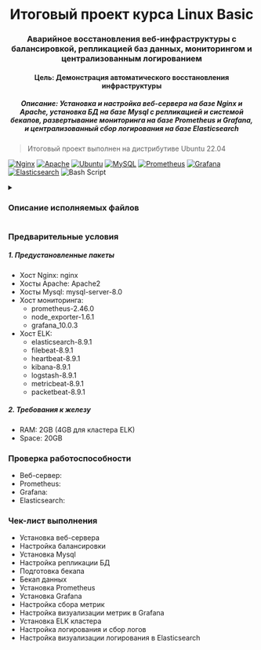 <h1 align="center">Итоговый проект курса Linux Basic</a> 
<h3 align="center">Аварийное восстановления веб-инфраструктуры с балансировкой, репликацией баз данных, мониторингом и централизованным логированием</h3>
<h4 align="center">Цель: Демонстрация автоматического восстановления инфраструктуры</h4>
<h5 align="center">Описание: Установка и настройка веб-сервера на базе Nginx и Apache, установка БД на базе Mysql с репликацией и системой бекапов, развертывание мониторинга на базе Prometheus и Grafana, и централизованный сбор логирования на базе Elasticsearch</h5>
  
> Итоговый проект выполнен на дистрибутиве Ubuntu 22.04

[![Nginx](https://img.shields.io/badge/nginx-%23009639.svg?style=for-the-badge&logo=nginx&logoColor=white)](https://nginx.org/ru/)
[![Apache](https://img.shields.io/badge/apache-%23D42029.svg?style=for-the-badge&logo=apache&logoColor=white)](https://www.apache.org)
[![Ubuntu](https://img.shields.io/badge/Ubuntu-E95420?style=for-the-badge&logo=ubuntu&logoColor=white)](https://ubuntu.com)
[![MySQL](https://img.shields.io/badge/mysql-4479A1.svg?style=for-the-badge&logo=mysql&logoColor=white)](https://www.mysql.com)
[![Prometheus](https://img.shields.io/badge/Prometheus-E6522C?style=for-the-badge&logo=Prometheus&logoColor=white)](https://prometheus.io)
[![Grafana](https://img.shields.io/badge/grafana-%23F46800.svg?style=for-the-badge&logo=grafana&logoColor=white)](https://grafana.com)
[![Elasticsearch](https://img.shields.io/badge/elasticsearch-%230377CC.svg?style=for-the-badge&logo=elasticsearch&logoColor=white)](https://www.elastic.co/elasticsearch)
![Bash Script](https://img.shields.io/badge/bash_script-%23121011.svg?style=for-the-badge&logo=gnu-bash&logoColor=white)
<details>
<summary><h3 align="left">Описание исполняемых файлов</h3></summary>

Исполняемый файл | Описание
--- | --- 
1 | test
1 | test
1 | test
1 | test
1 | test
1 | test
1 | test
</details>

<h3 align="left">Предварительные условия</h3>
<h5 aligh="left">1. Предустановленные пакеты</h5>
  
  * Хост Nginx: nginx
  * Хосты Apache: Apache2
  * Хосты Mysql: mysql-server-8.0
  * Хост мониторинга: 
    * prometheus-2.46.0 
    * node_exporter-1.6.1
    * grafana_10.0.3
  * Хост ELK:
    * elasticsearch-8.9.1
    * filebeat-8.9.1
    * heartbeat-8.9.1
    * kibana-8.9.1
    * logstash-8.9.1
    * metricbeat-8.9.1
    * packetbeat-8.9.1
  
  <h5 aligh="left">2. Требования к железу</h5>
  
  * RAM: 2GB (4GB для кластера ELK)
  * Space: 20GB

<h3 align="left">Проверка работоспособности</h3>
  
  * Веб-сервер: 
  * Prometheus:
  * Grafana:
  * Elasticsearch:

<h3 aligh=left">Чек-лист выполнения</h3>

  * Установка веб-сервера
  * Настройка балансировки
  * Установка Mysql
  * Настройка репликации БД
  * Подготовка бекапа
  * Бекап данных
  * Установка Prometheus
  * Установка Grafana
  * Настройка сбора метрик
  * Настройка визуализации метрик в Grafana
  * Установка ELK кластера
  * Настройка логирования и сбор логов
  * Настройка визуализации логирования в Elasticsearch
